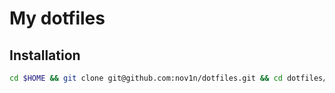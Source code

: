 # My dotfiles

## Installation

```bash
cd $HOME && git clone git@github.com:nov1n/dotfiles.git && cd dotfiles/script && ./start-here.sh

```
